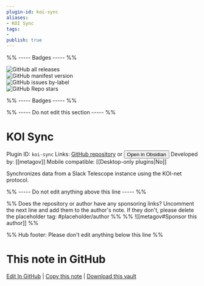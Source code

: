 ```yaml
---
plugin-id: koi-sync
aliases:
- KOI Sync
tags: 
- 
publish: true
---
```


%% ----- Badges ----- %%

![GitHub all releases](https://img.shields.io/github/downloads/metagov/koi-obsidian-plugin/total?color=573E7A&logo=github&style=for-the-badge)   
![GitHub manifest version](https://img.shields.io/github/manifest-json/v/metagov/koi-obsidian-plugin?color=573E7A&logo=github&style=for-the-badge)   
![GitHub issues by-label](https://img.shields.io/github/issues/metagov/koi-obsidian-plugin/help%20wanted?color=573E7A&logo=github&style=for-the-badge)   
![GitHub Repo stars](https://img.shields.io/github/stars/metagov/koi-obsidian-plugin?color=573E7A&logo=github&style=for-the-badge)

%% ----- Badges ----- %%

%% ----- Do not edit this section ----- %%

# KOI Sync

Plugin ID: `koi-sync`
Links: [GitHub repository](https://github.com/metagov/koi-obsidian-plugin) or [<button id=HH>Open in Obsidian</button>](obsidian://show-plugin?id=koi-sync)
Developed by: [[metagov]]
Mobile compatible: [[Desktop-only plugins|No]]

Synchronizes data from a Slack Telescope instance using the KOI-net protocol.

%% ----- Do not edit anything above this line ----- %% 

%% Does the repository or author have any sponsoring links? Uncomment the next line and add them to the author's note. If they don't, please delete the placeholder tag: #placeholder/author %%
%% ![[metagov#Sponsor this author]] %%

%% Hub footer: Please don't edit anything below this line %%

# This note in GitHub

<span class="git-footer">[Edit In GitHub](https://github.dev/obsidian-community/obsidian-hub/blob/main/02%20-%20Community%20Expansions/02.05%20All%20Community%20Expansions/Plugins/koi-sync.md "git-hub-edit-note") | [Copy this note](https://raw.githubusercontent.com/obsidian-community/obsidian-hub/main/02%20-%20Community%20Expansions/02.05%20All%20Community%20Expansions/Plugins/koi-sync.md "git-hub-copy-note") | [Download this vault](https://github.com/obsidian-community/obsidian-hub/archive/refs/heads/main.zip "git-hub-download-vault") </span>
